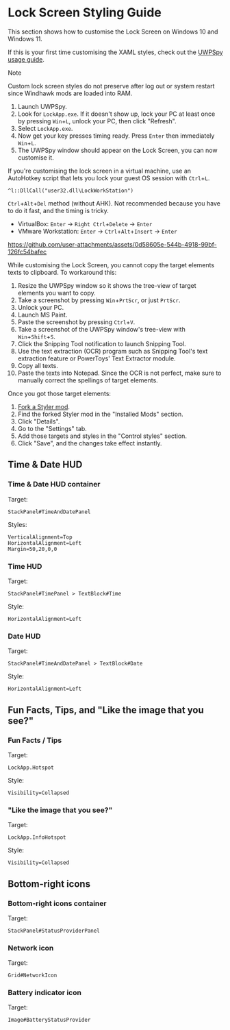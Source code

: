 # Lock Screen Styling Guide
This section shows how to customise the Lock Screen on Windows 10 and Windows 11.

If this is your first time customising the XAML styles, check out the [UWPSpy usage guide](https://github.com/bbmaster123/FWFU/blob/main/uwpspy.md).

> [!NOTE]
> Custom lock screen styles do not preserve after log out or system restart since Windhawk mods are loaded into RAM.

1. Launch UWPSpy.
2. Look for `LockApp.exe`. If it doesn't show up, lock your PC at least once by pressing `Win`+`L`, unlock your PC, then click "Refresh".
3. Select `LockApp.exe`.
4. Now get your key presses timing ready. Press `Enter` then immediately `Win`+`L`.
5. The UWPSpy window should appear on the Lock Screen, you can now customise it.

If you're customising the lock screen in a virtual machine, use an AutoHotkey script that lets you lock your guest OS session with `Ctrl`+`L`.
```
^l::DllCall("user32.dll\LockWorkStation")
```

`Ctrl`+`Alt`+`Del` method (without AHK). Not recommended because you have to do it fast, and the timing is tricky.
* VirtualBox: `Enter` → `Right Ctrl`+`Delete` → `Enter`
* VMware Workstation: `Enter` → `Ctrl`+`Alt`+`Insert` → `Enter`

https://github.com/user-attachments/assets/0d58605e-544b-4918-99bf-126fc54bafec

While customising the Lock Screen, you cannot copy the target elements texts to clipboard. To workaround this:
1. Resize the UWPSpy window so it shows the tree-view of target elements you want to copy.
2. Take a screenshot by pressing `Win`+`PrtScr`, or just `PrtScr`.
3. Unlock your PC.
4. Launch MS Paint.
5. Paste the screenshot by pressing `Ctrl`+`V`.
6. Take a screenshot of the UWPSpy window's tree-view with `Win`+`Shift`+`S`.
7. Click the Snipping Tool notification to launch Snipping Tool.
8. Use the text extraction (OCR) program such as Snipping Tool's text extraction feature or PowerToys' Text Extractor module.
9. Copy all texts.
10. Paste the texts into Notepad. Since the OCR is not perfect, make sure to manually correct the spellings of target elements.

Once you got those target elements:
1. [Fork a Styler mod](https://github.com/AromaKitsune/Windows-XAML-Styles/blob/main/guides/Forking-Styler-Mod-for-Other-UWP-Apps.md).
2. Find the forked Styler mod in the "Installed Mods" section.
3. Click "Details".
4. Go to the "Settings" tab.
5. Add those targets and styles in the "Control styles" section.
6. Click "Save", and the changes take effect instantly.


## Time & Date HUD

### Time & Date HUD container

Target:
```
StackPanel#TimeAndDatePanel
```

Styles:
```
VerticalAlignment=Top
HorizontalAlignment=Left
Margin=50,20,0,0
```

### Time HUD

Target:
```
StackPanel#TimePanel > TextBlock#Time
```

Style:
```
HorizontalAlignment=Left
```

### Date HUD

Target:
```
StackPanel#TimeAndDatePanel > TextBlock#Date
```

Style:
```
HorizontalAlignment=Left
```


## Fun Facts, Tips, and "Like the image that you see?"

### Fun Facts / Tips

Target:
```
LockApp.Hotspot
```

Style:
```
Visibility=Collapsed
```

### "Like the image that you see?"

Target:
```
LockApp.InfoHotspot
```

Style:
```
Visibility=Collapsed
```


## Bottom-right icons

### Bottom-right icons container

Target:
```
StackPanel#StatusProviderPanel
```

### Network icon

Target:
```
Grid#NetworkIcon
```

### Battery indicator icon

Target:
```
Image#BatteryStatusProvider
```
